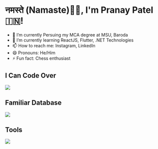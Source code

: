 <h1> नमस्ते (Namaste)🙏🏻, I'm Pranay Patel 🇮🇳!</h1>

- 🔭 I’m currently Persuing my MCA degree at MSU, Baroda 
- 🌱 I’m currently learning ReactJS, Flutter, .NET Technologies
- 📫 How to reach me: Instagram, LinkedIn
- 😄 Pronouns: He/Him
- ⚡ Fun fact: Chess enthusiast


## I Can Code Over
<p align="left">
  <a href="https://skillicons.dev">
    <img src="https://skillicons.dev/icons?perline=8&i=c,cpp,javascript,php,java,dotnet,dart" />
  </a>
</p>

## Familiar Database
<p align="left">
  <a href="https://skillicons.dev">
    <img src="https://skillicons.dev/icons?perline=6&i=mysql,sqlite" />
  </a>
</p>

## Tools
<p align="left">
  <a href="https://skillicons.dev">
    <img src="https://skillicons.dev/icons?perline=7&i=git,github,idea,vscode,visualstudio,flutter,angular,bootstrap" />
  </a>
</p>


<!--
**Pranay1903/Pranay1903** is a ✨ _special_ ✨ repository because its `README.md` (this file) appears on your GitHub profile.

Here are some ideas to get you started:

- 🔭 I’m currently working on ...
- 🌱 I’m currently learning ...
- 👯 I’m looking to collaborate on ...
- 🤔 I’m looking for help with ...
- 💬 Ask me about ...
- 📫 How to reach me: ...
- 😄 Pronouns: ...
- ⚡ Fun fact: ...
-->
